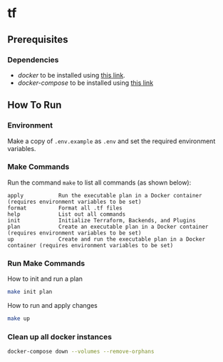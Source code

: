 # tf

## Prerequisites

### Dependencies
- _docker_ to be installed using [this link](https://docs.docker.com/v17.09/engine/installation/).
- _docker-compose_ to be installed using [this link](https://docs.docker.com/compose/install/)

## How To Run

### Environment
Make a copy of `.env.example` as `.env` and set the required environment variables.

### Make Commands
Run the command `make` to list all commands (as shown below):
```
apply           Run the executable plan in a Docker container (requires environment variables to be set)
format          Format all .tf files
help            List out all commands
init            Initialize Terraform, Backends, and Plugins
plan            Create an executable plan in a Docker container (requires environment variables to be set)
up              Create and run the executable plan in a Docker container (requires environment variables to be set)
```

### Run Make Commands
How to init and run a plan
```bash
make init plan
```

How to run and apply changes
```bash
make up
```

### Clean up all docker instances
```bash
docker-compose down --volumes --remove-orphans
```
